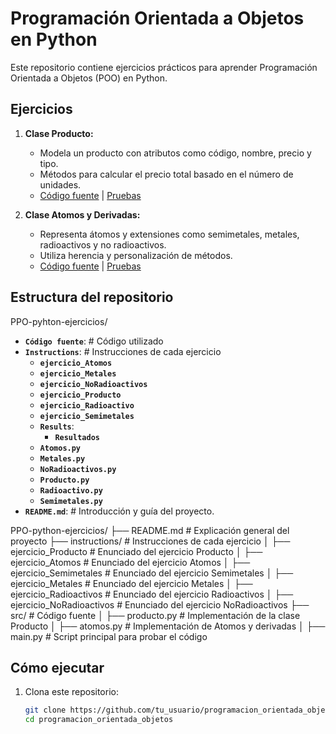# Programación Orientada a Objetos en Python

Este repositorio contiene ejercicios prácticos para aprender Programación Orientada a Objetos (POO) en Python. 

## Ejercicios
1. **Clase Producto:**
   - Modela un producto con atributos como código, nombre, precio y tipo.
   - Métodos para calcular el precio total basado en el número de unidades.
   - [Código fuente](src/producto.py) | [Pruebas](tests/test_producto.py)

2. **Clase Atomos y Derivadas:**
   - Representa átomos y extensiones como semimetales, metales, radioactivos y no radioactivos.
   - Utiliza herencia y personalización de métodos.
   - [Código fuente](src/atomos.py) | [Pruebas](tests/test_atomos.py)

## Estructura del repositorio
 PPO-pyhton-ejercicios/
 - **`Código fuente`**:   # Código utilizado
 - **`Instructions`**: # Instrucciones de cada ejercicio
   - **`ejercicio_Atomos`**
   - **`ejercicio_Metales`**
   - **`ejercicio_NoRadioactivos`**
   - **`ejercicio_Producto`**
   - **`ejercicio_Radioactivo`**
   - **`ejercicio_Semimetales`**
    - **`Results`**:
      - **`Resultados`**
   - **`Atomos.py`**
   - **`Metales.py`**
   - **`NoRadioactivos.py`**
   - **`Producto.py`**
   - **`Radioactivo.py`**
   - **`Semimetales.py`**
- **`README.md`**:  # Introducción y guía del proyecto.

PPO-python-ejercicios/
├── README.md              # Explicación general del proyecto
├── instructions/          # Instrucciones de cada ejercicio
│   ├── ejercicio_Producto   # Enunciado del ejercicio Producto
│   ├── ejercicio_Atomos   # Enunciado del ejercicio Atomos
│   ├── ejercicio_Semimetales     # Enunciado del ejercicio Semimetales
│   ├── ejercicio_Metales     # Enunciado del ejercicio Metales
│   ├── ejercicio_Radioactivos     # Enunciado del ejercicio Radioactivos
│   ├── ejercicio_NoRadioactivos     # Enunciado del ejercicio NoRadioactivos
├── src/                   # Código fuente
│   ├── producto.py        # Implementación de la clase Producto
│   ├── atomos.py          # Implementación de Atomos y derivadas
│   ├── main.py            # Script principal para probar el código


## Cómo ejecutar
1. Clona este repositorio:
   ```bash
   git clone https://github.com/tu_usuario/programacion_orientada_objetos.git
   cd programacion_orientada_objetos
